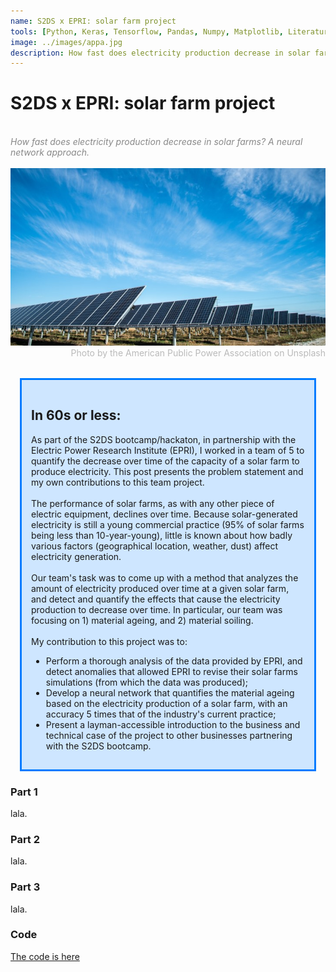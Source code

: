 ```yaml
---
name: S2DS x EPRI: solar farm project
tools: [Python, Keras, Tensorflow, Pandas, Numpy, Matplotlib, Literature Research]
image: ../images/appa.jpg
description: How fast does electricity production decrease in solar farms? A neural network approach.
---
```


<h1><b>S2DS x EPRI: solar farm project</b></h1>
<br>
<div style="color: #888888; font-style: oblique">How fast does electricity production decrease in solar farms? A neural network approach.</div>
<br>
<img src="../images/appa.jpg">
<div style="color: #BABABA; text-align:right">Photo by the American Public Power Association on Unsplash</div>
<br>
<div style="background-color: #CEE6FF; border-width: 3px; border-color: #007BFF; border-style:solid; margin: 15px; padding: 15px">
<h2> In 60s or less:</h2>
  <div>As part of the S2DS bootcamp/hackaton, in partnership with the Electric Power Research Institute (EPRI), I worked in a team of 5 to quantify the decrease over time of the capacity of a solar farm to produce electricity. This post presents the problem statement and my own contributions to this team project.</div>
  <br>
  <div>The performance of solar farms, as with any other piece of electric equipment, declines over time. Because solar-generated electricity is still a young commercial practice (95% of solar farms being less than 10-year-young), little is known about how badly various factors (geographical location, weather, dust) affect electricity generation.</div>
  <br>
  <div>Our team's task was to come up with a method that analyzes the amount of electricity produced over time at a given solar farm, and detect and quantify the effects that cause the electricity production to decrease over time. In particular, our team was focusing on 1) material ageing, and 2) material soiling.</div>
  <br>
  <div>My contribution to this project was to:</div>
  <ul>
    <li>Perform a thorough analysis of the data provided by EPRI, and detect anomalies that allowed EPRI to revise their solar farms simulations (from which the data was produced);</li>
    <li>Develop a neural network that quantifies the material ageing based on the electricity production of a solar farm, with an accuracy 5 times that of the industry's current practice;</li>
    <li>Present a layman-accessible introduction to the business and technical case of the project to other businesses partnering with the S2DS bootcamp.</li>
  </ul>
</div>

### Part 1
lala.

### Part 2
lala.

### Part 3
lala.

### Code
[The code is here](https://github.com/Rufski/PhD_work_Effective_parameters_retrieval_program)



